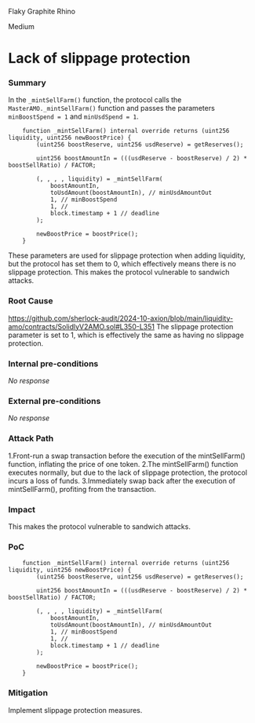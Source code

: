 Flaky Graphite Rhino

Medium

# Lack of slippage protection

### Summary


In the `_mintSellFarm()` function, the protocol calls the `MasterAMO._mintSellFarm()` function and passes the parameters `minBoostSpend = 1` and `minUsdSpend = 1`. 

```solidity
    function _mintSellFarm() internal override returns (uint256 liquidity, uint256 newBoostPrice) {
        (uint256 boostReserve, uint256 usdReserve) = getReserves();

        uint256 boostAmountIn = (((usdReserve - boostReserve) / 2) * boostSellRatio) / FACTOR;

        (, , , , liquidity) = _mintSellFarm(
            boostAmountIn,
            toUsdAmount(boostAmountIn), // minUsdAmountOut
            1, // minBoostSpend
            1, // 
            block.timestamp + 1 // deadline
        );

        newBoostPrice = boostPrice();
    }

```

These parameters are used for slippage protection when adding liquidity, but the protocol has set them to 0, which effectively means there is no slippage protection. This makes the protocol vulnerable to sandwich attacks.


### Root Cause

https://github.com/sherlock-audit/2024-10-axion/blob/main/liquidity-amo/contracts/SolidlyV2AMO.sol#L350-L351
The slippage protection parameter is set to 1, which is effectively the same as having no slippage protection.

### Internal pre-conditions

_No response_

### External pre-conditions

_No response_

### Attack Path

1.Front-run a swap transaction before the execution of the mintSellFarm() function, inflating the price of one token.
2.The mintSellFarm() function executes normally, but due to the lack of slippage protection, the protocol incurs a loss of funds.
3.Immediately swap back after the execution of mintSellFarm(), profiting from the transaction.


### Impact

This makes the protocol vulnerable to sandwich attacks.

### PoC

```solidity
    function _mintSellFarm() internal override returns (uint256 liquidity, uint256 newBoostPrice) {
        (uint256 boostReserve, uint256 usdReserve) = getReserves();

        uint256 boostAmountIn = (((usdReserve - boostReserve) / 2) * boostSellRatio) / FACTOR;

        (, , , , liquidity) = _mintSellFarm(
            boostAmountIn,
            toUsdAmount(boostAmountIn), // minUsdAmountOut
            1, // minBoostSpend
            1, // 
            block.timestamp + 1 // deadline
        );

        newBoostPrice = boostPrice();
    }
```

### Mitigation

Implement slippage protection measures.

